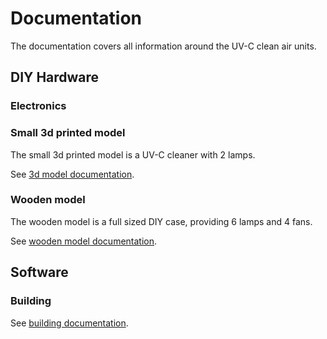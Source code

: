# Documentation

The documentation covers all information around the UV-C clean air units.


## DIY Hardware

### Electronics

### Small 3d printed model
The small 3d printed model is a UV-C cleaner with 2 lamps.

See [3d model documentation](3dmodel.md).

### Wooden model
The wooden model is a full sized DIY case, providing 6 lamps and 4 fans.

See [wooden model documentation](/hardware/all_wood/README.md).


## Software

### Building

See [building documentation](software.md).
